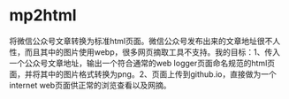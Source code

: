 # mp2html

将微信公众号文章转换为标准html页面。微信公众号发布出来的文章地址很不人性，而且其中的图片使用webp，很多网页摘取工具不支持。我的目标：1、传入一个公众号文章地址，输出一个符合通常的web logger页面命名规范的html页面，并将其中的图片格式转换为png。2、页面上传到github.io，直接做为一个internet web页面供正常的浏览查看以及网摘。
